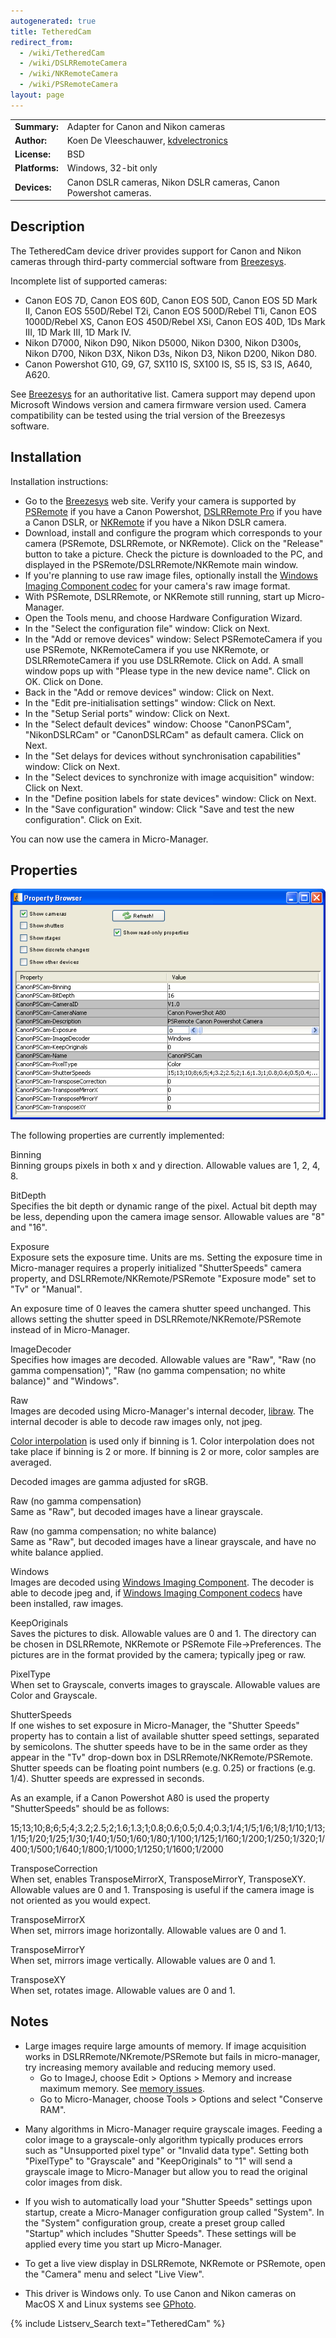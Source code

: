 ```yaml
---
autogenerated: true
title: TetheredCam
redirect_from:
  - /wiki/TetheredCam
  - /wiki/DSLRRemoteCamera
  - /wiki/NKRemoteCamera
  - /wiki/PSRemoteCamera
layout: page
---
```


|                |                                                                      |
|----------------|----------------------------------------------------------------------|
| **Summary:**   | Adapter for Canon and Nikon cameras                                  |
| **Author:**    | Koen De Vleeschauwer, [kdvelectronics](http://www.kdvelectronics.eu) |
| **License:**   | BSD                                                                  |
| **Platforms:** | Windows, 32-bit only                                                 |
| **Devices:**   | Canon DSLR cameras, Nikon DSLR cameras, Canon Powershot cameras.     |

## Description

The TetheredCam device driver provides support for Canon and Nikon
cameras through third-party commercial software from
[Breezesys](http://www.breezesys.com).

Incomplete list of supported cameras:

-   Canon EOS 7D, Canon EOS 60D, Canon EOS 50D, Canon EOS 5D Mark II,
    Canon EOS 550D/Rebel T2i, Canon EOS 500D/Rebel T1i, Canon EOS
    1000D/Rebel XS, Canon EOS 450D/Rebel XSi, Canon EOS 40D, 1Ds Mark
    III, 1D Mark III, 1D Mark IV.
-   Nikon D7000, Nikon D90, Nikon D5000, Nikon D300, Nikon D300s, Nikon
    D700, Nikon D3X, Nikon D3s, Nikon D3, Nikon D200, Nikon D80.
-   Canon Powershot G10, G9, G7, SX110 IS, SX100 IS, S5 IS, S3 IS, A640,
    A620.

See [Breezesys](http://www.breezesys.com) for an authoritative list.
Camera support may depend upon Microsoft Windows version and camera
firmware version used. Camera compatibility can be tested using the
trial version of the Breezesys software.

## Installation

Installation instructions:

-   Go to the [Breezesys](http://www.breezesys.com) web site. Verify
    your camera is supported by
    [PSRemote](http://www.breezesys.com/PSRemote/index.htm) if you have
    a Canon Powershot, [DSLRRemote
    Pro](http://www.breezesys.com/DSLRRemotePro/index.htm) if you have a
    Canon DSLR, or
    [NKRemote](http://www.breezesys.com/NKRemote/index.htm) if you have
    a Nikon DSLR camera.
-   Download, install and configure the program which corresponds to
    your camera (PSRemote, DSLRRemote, or NKRemote). Click on the
    "Release" button to take a picture. Check the picture is downloaded
    to the PC, and displayed in the PSRemote/DSLRRemote/NKRemote main
    window.
-   If you're planning to use raw image files, optionally install the
    [Windows Imaging Component
    codec](http://en.wikipedia.org/wiki/Windows_Imaging_Component#External_links)
    for your camera's raw image format.
-   With PSRemote, DSLRRemote, or NKRemote still running, start up
    Micro-Manager.
-   Open the Tools menu, and choose Hardware Configuration Wizard.
-   In the "Select the configuration file" window: Click on Next.
-   In the "Add or remove devices" window: Select PSRemoteCamera if you
    use PSRemote, NKRemoteCamera if you use NKRemote, or
    DSLRRemoteCamera if you use DSLRRemote. Click on Add. A small window
    pops up with "Please type in the new device name". Click on OK.
    Click on Done.
-   Back in the "Add or remove devices" window: Click on Next.
-   In the "Edit pre-initialisation settings" window: Click on Next.
-   In the "Setup Serial ports" window: Click on Next.
-   In the "Select default devices" window: Choose "CanonPSCam",
    "NikonDSLRCam" or "CanonDSLRCam" as default camera. Click on Next.
-   In the "Set delays for devices without synchronisation capabilities"
    window: Click on Next.
-   In the "Select devices to synchronize with image acquisition"
    window: Click on Next.
-   In the "Define position labels for state devices" window: Click on
    Next.
-   In the "Save configuration" window: Click "Save and test the new
    configuration". Click on Exit.

You can now use the camera in Micro-Manager.

## Properties

![](/media/TetheredCam_settings.png)

The following properties are currently implemented:

Binning  
Binning groups pixels in both x and y direction. Allowable values are 1,
2, 4, 8.

BitDepth  
Specifies the bit depth or dynamic range of the pixel. Actual bit depth
may be less, depending upon the camera image sensor. Allowable values
are "8" and "16".

Exposure  
Exposure sets the exposure time. Units are ms. Setting the exposure time
in Micro-manager requires a properly initialized "ShutterSpeeds" camera
property, and DSLRRemote/NKRemote/PSRemote "Exposure mode" set to "Tv"
or "Manual".

An exposure time of 0 leaves the camera shutter speed unchanged. This
allows setting the shutter speed in DSLRRemote/NKRemote/PSRemote instead
of in Micro-Manager.

ImageDecoder  
Specifies how images are decoded. Allowable values are "Raw", "Raw (no
gamma compensation)", "Raw (no gamma compensation; no white balance)"
and "Windows".

Raw  
Images are decoded using Micro-Manager's internal decoder,
[libraw](http://www.libraw.org). The internal decoder is able to decode
raw images only, not jpeg.

[Color interpolation](http://en.wikipedia.org/wiki/Demosaicing) is used
only if binning is 1. Color interpolation does not take place if binning
is 2 or more. If binning is 2 or more, color samples are averaged.

Decoded images are gamma adjusted for sRGB.

Raw (no gamma compensation)  
Same as "Raw", but decoded images have a linear grayscale.

Raw (no gamma compensation; no white balance)  
Same as "Raw", but decoded images have a linear grayscale, and have no
white balance applied.

Windows  
Images are decoded using [Windows Imaging
Component](http://en.wikipedia.org/wiki/Windows_Imaging_Component). The
decoder is able to decode jpeg and, if [Windows Imaging Component
codecs](http://en.wikipedia.org/wiki/Windows_Imaging_Component#External_links)
have been installed, raw images.

KeepOriginals  
Saves the pictures to disk. Allowable values are 0 and 1. The directory
can be chosen in DSLRRemote, NKRemote or PSRemote File-&gt;Preferences.
The pictures are in the format provided by the camera; typically jpeg or
raw.

PixelType  
When set to Grayscale, converts images to grayscale. Allowable values
are Color and Grayscale.

ShutterSpeeds  
If one wishes to set exposure in Micro-Manager, the "Shutter Speeds"
property has to contain a list of available shutter speed settings,
separated by semicolons. The shutter speeds have to be in the same order
as they appear in the "Tv" drop-down box in
DSLRRemote/NKRemote/PSRemote. Shutter speeds can be floating point
numbers (e.g. 0.25) or fractions (e.g. 1/4). Shutter speeds are
expressed in seconds.

As an example, if a Canon Powershot A80 is used the property
"ShutterSpeeds" should be as follows:

15;13;10;8;6;5;4;3.2;2.5;2;1.6;1.3;1;0.8;0.6;0.5;0.4;0.3;1/4;1/5;1/6;1/8;1/10;1/13;1/15;1/20;1/25;1/30;1/40;1/50;1/60;1/80;1/100;1/125;1/160;1/200;1/250;1/320;1/400;1/500;1/640;1/800;1/1000;1/1250;1/1600;1/2000

TransposeCorrection  
When set, enables TransposeMirrorX, TransposeMirrorY, TransposeXY.
Allowable values are 0 and 1. Transposing is useful if the camera image
is not oriented as you would expect.

TransposeMirrorX  
When set, mirrors image horizontally. Allowable values are 0 and 1.

TransposeMirrorY  
When set, mirrors image vertically. Allowable values are 0 and 1.

TransposeXY  
When set, rotates image. Allowable values are 0 and 1.

## Notes

-   Large images require large amounts of memory. If image acquisition
    works in DSLRRemote/NKremote/PSRemote but fails in micro-manager,
    try increasing memory available and reducing memory used.
    -   Go to ImageJ, choose Edit &gt; Options &gt; Memory and increase
        maximum memory. See [memory
        issues](http://www.micro-manager.org/documentation.php?object=Userguide#mozTocId137215).
    -   Go to Micro-Manager, choose Tools &gt; Options and select
        "Conserve RAM".

<!-- -->

-   Many algorithms in Micro-Manager require grayscale images. Feeding a
    color image to a grayscale-only algorithm typically produces errors
    such as "Unsupported pixel type" or "Invalid data type". Setting
    both "PixelType" to "Grayscale" and "KeepOriginals" to "1" will send
    a grayscale image to Micro-Manager but allow you to read the
    original color images from disk.

<!-- -->

-   If you wish to automatically load your "Shutter Speeds" settings
    upon startup, create a Micro-Manager configuration group called
    "System". In the "System" configuration group, create a preset group
    called "Startup" which includes "Shutter Speeds". These settings
    will be applied every time you start up Micro-Manager.

<!-- -->

-   To get a live view display in DSLRRemote, NKRemote or PSRemote, open
    the "Camera" menu and select "Live View".

<!-- -->

-   This driver is Windows only. To use Canon and Nikon cameras on MacOS
    X and Linux systems see [GPhoto](GPhoto).

{% include Listserv_Search text="TetheredCam" %}


